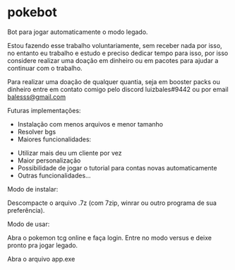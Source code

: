 # pokebot
Bot para jogar automaticamente o modo legado.

Estou fazendo esse trabalho voluntariamente, sem receber nada por isso, no entanto eu trabalho e estudo e preciso dedicar tempo para isso, por isso considere realizar uma doação em dinheiro ou em pacotes para ajudar a continuar com o trabalho.

Para realizar uma doação de qualquer quantia, seja em booster packs ou dinheiro entre em contato comigo pelo discord luizbales#9442 ou por email balesss@gmail.com

Futuras implementações:

- Instalação com menos arquivos e menor tamanho
- Resolver bgs
- Maiores funcionalidades: 
* Utilizar mais deu um cliente por vez
* Maior personalização
* Possibilidade de jogar o tutorial para contas novas automaticamente
* Outras funcionalidades...

Modo de instalar:

Descompacte o arquivo .7z (com 7zip, winrar ou outro programa de sua preferência).

Modo de usar:

Abra o pokemon tcg online e faça login. Entre no modo versus e deixe pronto pra jogar legado.

Abra o arquivo app.exe
